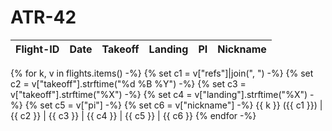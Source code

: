 <!-- This file was created automatically -->
# ATR-42

Flight-ID | Date | Takeoff | Landing | PI | Nickname
--- | --- | --- | --- | --- | ---
{% for k, v in flights.items() -%}
{% set c1 = v["refs"]|join(", ") -%}
{% set c2 = v["takeoff"].strftime("%d %B %Y") -%}
{% set c3 = v["takeoff"].strftime("%X") -%}
{% set c4 = v["landing"].strftime("%X") -%}
{% set c5 = v["pi"] -%}
{% set c6 = v["nickname"] -%}
{{ k }} ({{ c1 }}) | {{ c2 }} | {{ c3 }} | {{ c4 }} | {{ c5 }} | {{ c6 }}
{% endfor -%}
